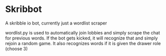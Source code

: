# Skribbot
A skribble io bot, currently just a wordlist scraper

wordlist.py is used to automatically join lobbies and simply scrape the chat for previous words.
If the bot gets kicked, it will recognize that and simply rejoin a random game. It also recognizes words
if it is given the drawer role (choose 3)